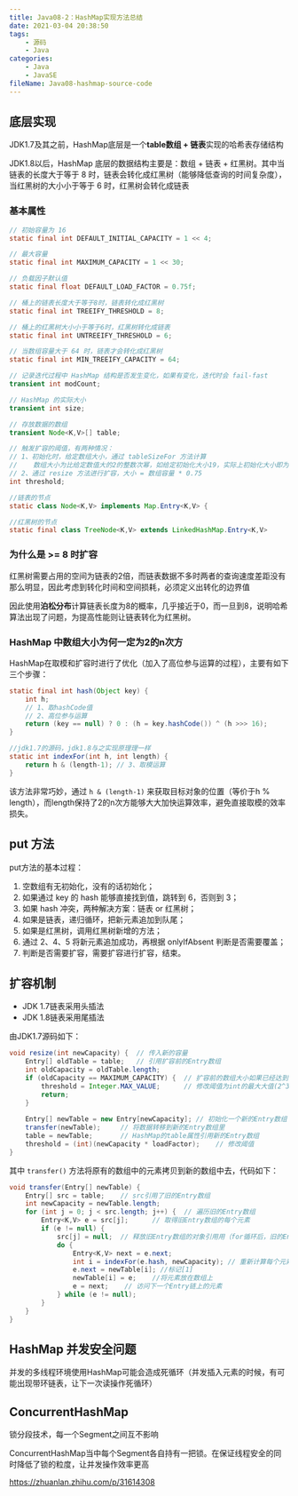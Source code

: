 ```yaml
---
title: Java08-2：HashMap实现方法总结
date: 2021-03-04 20:38:50
tags:
	- 源码
	- Java
categories:
	- Java
	- JavaSE
fileName: Java08-hashmap-source-code
---
```


## 底层实现

JDK1.7及其之前，HashMap底层是一个**table数组 + 链表**实现的哈希表存储结构

JDK1.8以后，HashMap 底层的数据结构主要是：数组 + 链表 + 红黑树。其中当链表的长度大于等于 8 时，链表会转化成红黑树（能够降低查询的时间复杂度），当红黑树的大小小于等于 6 时，红黑树会转化成链表



### 基本属性

```java
// 初始容量为 16
static final int DEFAULT_INITIAL_CAPACITY = 1 << 4;

// 最大容量
static final int MAXIMUM_CAPACITY = 1 << 30;

// 负载因子默认值
static final float DEFAULT_LOAD_FACTOR = 0.75f;

// 桶上的链表长度大于等于8时，链表转化成红黑树
static final int TREEIFY_THRESHOLD = 8;

// 桶上的红黑树大小小于等于6时，红黑树转化成链表
static final int UNTREEIFY_THRESHOLD = 6;

// 当数组容量大于 64 时，链表才会转化成红黑树
static final int MIN_TREEIFY_CAPACITY = 64;

// 记录迭代过程中 HashMap 结构是否发生变化，如果有变化，迭代时会 fail-fast
transient int modCount;

// HashMap 的实际大小
transient int size;

// 存放数据的数组
transient Node<K,V>[] table;

// 触发扩容的阈值，有两种情况：
// 1、初始化时，给定数组大小，通过 tableSizeFor 方法计算
//	  数组大小为比给定数值大的2的整数次幂，如给定初始化大小19，实际上初始化大小即为为32
// 2、通过 resize 方法进行扩容，大小 = 数组容量 * 0.75
int threshold;

//链表的节点
static class Node<K,V> implements Map.Entry<K,V> {

//红黑树的节点
static final class TreeNode<K,V> extends LinkedHashMap.Entry<K,V>
```



### 为什么是 >= 8 时扩容

红黑树需要占用的空间为链表的2倍，而链表数据不多时两者的查询速度差距没有那么明显，因此考虑到转化时间和空间损耗，必须定义出转化的边界值

因此使用**泊松分布**计算链表长度为8的概率，几乎接近于0，而一旦到8，说明哈希算法出现了问题，为提高性能则让链表转化为红黑树。



### HashMap 中数组大小为何一定为2的n次方

HashMap在取模和扩容时进行了优化（加入了高位参与运算的过程），主要有如下三个步骤：

```java
static final int hash(Object key) {
    int h;
    // 1、取hashCode值
    // 2、高位参与运算
    return (key == null) ? 0 : (h = key.hashCode()) ^ (h >>> 16);
}

//jdk1.7的源码，jdk1.8与之实现原理理一样
static int indexFor(int h, int length) { 
	return h & (length-1); // 3、取模运算
}
```

该方法非常巧妙，通过 `h & (length-1)` 来获取目标对象的位置（等价于h % length），而length保持了2的n次方能够大大加快运算效率，避免直接取模的效率损失。



## put 方法

put方法的基本过程：

1. 空数组有无初始化，没有的话初始化；
2. 如果通过 key 的 hash 能够直接找到值，跳转到 6，否则到 3；
3. 如果 hash 冲突，两种解决方案：链表 or 红黑树；
4. 如果是链表，递归循环，把新元素追加到队尾；
5. 如果是红黑树，调用红黑树新增的方法；
6. 通过 2、4、5 将新元素追加成功，再根据 onlyIfAbsent 判断是否需要覆盖；
7. 判断是否需要扩容，需要扩容进行扩容，结束。



## 扩容机制

* JDK 1.7链表采用头插法
* JDK 1.8链表采用尾插法

由JDK1.7源码如下：

```java
void resize(int newCapacity) { 	// 传入新的容量
	Entry[] oldTable = table; 	// 引⽤扩容前的Entry数组
	int oldCapacity = oldTable.length;
	if (oldCapacity == MAXIMUM_CAPACITY) { 	// 扩容前的数组大⼩如果已经达到最⼤(2^30)了
		threshold = Integer.MAX_VALUE; 		// 修改阈值为int的最⼤大值(2^31-1)
		return;
	}
    
	Entry[] newTable = new Entry[newCapacity]; // 初始化一个新的Entry数组
	transfer(newTable); 	// 将数据转移到新的Entry数组里
	table = newTable; 		// HashMap的table属性引⽤新的Entry数组
	threshold = (int)(newCapacity * loadFactor);	// 修改阈值
}
```

其中 `transfer()` 方法将原有的数组中的元素拷贝到新的数组中去，代码如下：

```java
void transfer(Entry[] newTable) {
	Entry[] src = table; 	// src引⽤了旧的Entry数组
	int newCapacity = newTable.length;
	for (int j = 0; j < src.length; j++) { 	// 遍历旧的Entry数组
		Entry<K,V> e = src[j]; 		// 取得旧Entry数组的每个元素
		if (e != null) {
			src[j] = null;	// 释放旧Entry数组的对象引⽤用（for循环后，旧的Entry数组不再引⽤用任何对象）
            do {
                Entry<K,V> next = e.next;
                int i = indexFor(e.hash, newCapacity); // 重新计算每个元素在数组中的位置
                e.next = newTable[i]; //标记[1]
                newTable[i] = e; 	//将元素放在数组上
                e = next;	 // 访问下⼀个Entry链上的元素
            } while (e != null);
		}
	}
}
```



## HashMap 并发安全问题

并发的多线程环境使用HashMap可能会造成死循环（并发插入元素的时候，有可能出现带环链表，让下一次读操作死循环）









## ConcurrentHashMap

锁分段技术，每一个Segment之间互不影响

ConcurrentHashMap当中每个Segment各自持有一把锁。在保证线程安全的同时降低了锁的粒度，让并发操作效率更高



https://zhuanlan.zhihu.com/p/31614308





